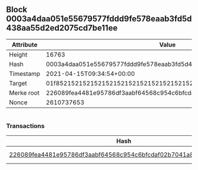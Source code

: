 ## Block 0003a4daa051e55679577fddd9fe578eaab3fd5d438aa55d2ed2075cd7be11ee

Attribute | Value
--- | ---
Height | 16763
Hash | 0003a4daa051e55679577fddd9fe578eaab3fd5d438aa55d2ed2075cd7be11ee
Timestamp | 2021-04-15T09:34:54+00:00
Target | 01f8521521521521521521521521521521521521521521521521521521521521
Merke root | 226089fea4481e95786df3aabf64568c954c6bfcdaf02b7041a8d748ad970080
Nonce | 2610737653

```

```

### Transactions

Hash | Amount
--- | ---
[226089fea4481e95786df3aabf64568c954c6bfcdaf02b7041a8d748ad970080](226089fea4481e95786df3aabf64568c954c6bfcdaf02b7041a8d748ad970080.md) | 10.00000000 SKEPTI 

